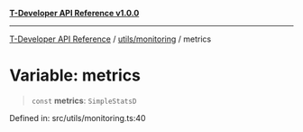 [**T-Developer API Reference v1.0.0**](../../../README.md)

***

[T-Developer API Reference](../../../modules.md) / [utils/monitoring](../README.md) / metrics

# Variable: metrics

> `const` **metrics**: `SimpleStatsD`

Defined in: src/utils/monitoring.ts:40
